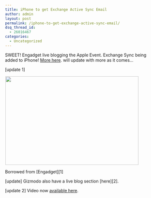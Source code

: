 ```yaml
---
title: iPhone to get Exchange Active Sync Email
author: admin
layout: post
permalink: /iphone-to-get-exchange-active-sync-email/
dsq_thread_id:
  - 26016467
categories:
  - Uncategorized
---
```

<p mce_keep="true">SWEET! Engadget live blogging the Apple Event. Exchange Sync being added to iPhone! <a href="http://www.engadget.com/2008/03/06/live-from-apples-iphone-press-conference/" mce_href="http://www.engadget.com/2008/03/06/live-from-apples-iphone-press-conference/">More here</a>. will update with more as it comes&#8230;</p> <p mce_keep="true">[update 1]</p> <p mce_keep="true"><img src="http://images.lotas-smartman.net/image.ashx?id=39e5bfd0-0313-4662-9538-e692f857bea7" alt mce_src="http://images.lotas-smartman.net/image.ashx?id=39e5bfd0-0313-4662-9538-e692f857bea7" border="0" height="1" width="1"><img src="http://images.lotas-smartman.net/image.ashx?id=39e5bfd0-0313-4662-9538-e692f857bea7" alt mce_src="http://images.lotas-smartman.net/image.ashx?id=39e5bfd0-0313-4662-9538-e692f857bea7" border="0" height="292" width="440"></p> <p mce_keep="true">Borrowed from [Engadget][1]</p> <p mce_keep="true">[update] Gizmodo also have a live blog section [here][2].</p> <p mce_keep="true">[update 2] Video now <a href="http://events.apple.com.edgesuite.net/rtp20e92/event/index.html?internal=fj2l3s9dm" mce_href="http://events.apple.com.edgesuite.net/rtp20e92/event/index.html?internal=fj2l3s9dm">available here</a>.</p>

 [1]: http://www.engadget.com/2008/03/06/live-from-apples-iphone-press-conference/
 [2]: http://live.gizmodo.com/